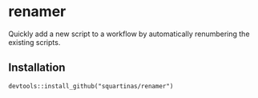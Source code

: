# renamer
Quickly add a new script to a workflow by automatically renumbering the existing scripts.

## Installation
`devtools::install_github("squartinas/renamer")`
